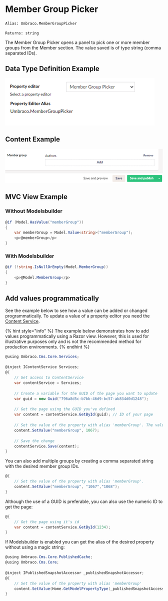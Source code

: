 # Member Group Picker

`Alias: Umbraco.MemberGroupPicker`

`Returns: string`

The Member Group Picker opens a panel to pick one or more member groups from the Member section. The value saved is of type string (comma separated IDs).

## Data Type Definition Example

![Member Group Picker Type Definition](../../../../../../10/umbraco-cms/fundamentals/backoffice/property-editors/built-in-property-editors/images/Member-Picker-DataType.png)

## Content Example

![Member Grouep Picker Content](../../../../../../10/umbraco-cms/fundamentals/backoffice/property-editors/built-in-property-editors/images/Member-Group-Picker-Content.png)

## MVC View Example

### Without Modelsbuilder

```csharp
@if (Model.HasValue("memberGroup"))
{
    var memberGroup = Model.Value<string>("memberGroup"); 
    <p>@memberGroup</p>
}
```

### With Modelsbuilder

```csharp
@if (!string.IsNullOrEmpty(Model.MemberGroup))
{
    <p>@Model.MemberGroup</p>
}
```

## Add values programmatically

See the example below to see how a value can be added or changed programmatically. To update a value of a property editor you need the [Content Service](../../../../reference/management/services/contentservice/).

{% hint style="info" %}
The example below demonstrates how to add values programmatically using a Razor view. However, this is used for illustrative purposes only and is not the recommended method for production environments.
{% endhint %}

```csharp
@using Umbraco.Cms.Core.Services;

@inject IContentService Services;
@{
    // Get access to ContentService
    var contentService = Services;

    // Create a variable for the GUID of the page you want to update
    var guid = new Guid("796a8d5c-b7bb-46d9-bc57-ab834d0d1248");
    
    // Get the page using the GUID you've defined
    var content = contentService.GetById(guid); // ID of your page

    // Set the value of the property with alias 'memberGroup'. The value is the specific ID of the member group
    content.SetValue("memberGroup", 1067);
            
    // Save the change
    contentService.Save(content);
}
```

You can also add multiple groups by creating a comma separated string with the desired member group IDs.

```csharp
@{
    // Set the value of the property with alias 'memberGroup'. 
    content.SetValue("memberGroup", "1067","1068");
}
```

Although the use of a GUID is preferable, you can also use the numeric ID to get the page:

```csharp
@{
    // Get the page using it's id
    var content = contentService.GetById(1234); 
}
```

If Modelsbuilder is enabled you can get the alias of the desired property without using a magic string:

```csharp
@using Umbraco.Cms.Core.PublishedCache;
@using Umbraco.Cms.Core;

@inject IPublishedSnapshotAccessor _publishedSnapshotAccessor;
@{
    // Set the value of the property with alias 'memberGroup'
    content.SetValue(Home.GetModelPropertyType(_publishedSnapshotAccessor, x => x.MemberGroup).Alias, 1067);
}
```
